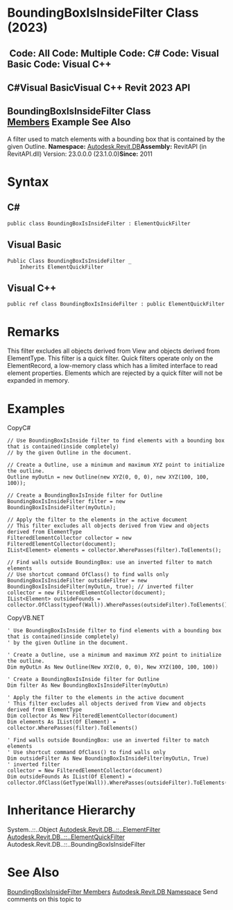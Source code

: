 # BoundingBoxIsInsideFilter Class (2023)

﻿
 Code: All Code: Multiple Code: C# Code: Visual Basic Code: Visual C++   
---  
C#Visual BasicVisual C++
Revit 2023 API  
---  
BoundingBoxIsInsideFilter Class  
[Members](d174f86b-5f18-6921-da06-4e22cc3cf38b.md "BoundingBoxIsInsideFilter Members") Example See Also  
---  
A filter used to match elements with a bounding box that is contained by the given Outline. 
**Namespace:** [Autodesk.Revit.DB](87546ba7-461b-c646-cbb1-2cb8f5bff8b2.md "Autodesk.Revit.DB Namespace")**Assembly:** RevitAPI (in RevitAPI.dll) Version: 23.0.0.0 (23.1.0.0)**Since:** 2011 
# Syntax
C#  
---  
```text
public class BoundingBoxIsInsideFilter : ElementQuickFilter
```
  
Visual Basic  
---  
```text
Public Class BoundingBoxIsInsideFilter _
	Inherits ElementQuickFilter
```
  
Visual C++  
---  
```text
public ref class BoundingBoxIsInsideFilter : public ElementQuickFilter
```
  
# Remarks
This filter excludes all objects derived from View and objects derived from ElementType. This filter is a quick filter. Quick filters operate only on the ElementRecord, a low-memory class which has a limited interface to read element properties. Elements which are rejected by a quick filter will not be expanded in memory. 
# Examples
CopyC#
```text
// Use BoundingBoxIsInside filter to find elements with a bounding box that is contained(inside completely) 
// by the given Outline in the document.

// Create a Outline, use a minimum and maximum XYZ point to initialize the outline. 
Outline myOutLn = new Outline(new XYZ(0, 0, 0), new XYZ(100, 100, 100));

// Create a BoundingBoxIsInside filter for Outline
BoundingBoxIsInsideFilter filter = new BoundingBoxIsInsideFilter(myOutLn);

// Apply the filter to the elements in the active document
// This filter excludes all objects derived from View and objects derived from ElementType
FilteredElementCollector collector = new FilteredElementCollector(document);
IList<Element> elements = collector.WherePasses(filter).ToElements();

// Find walls outside BoundingBox: use an inverted filter to match elements
// Use shortcut command OfClass() to find walls only
BoundingBoxIsInsideFilter outsideFilter = new BoundingBoxIsInsideFilter(myOutLn, true); // inverted filter
collector = new FilteredElementCollector(document);
IList<Element> outsideFounds = collector.OfClass(typeof(Wall)).WherePasses(outsideFilter).ToElements();
```

CopyVB.NET
```text
' Use BoundingBoxIsInside filter to find elements with a bounding box that is contained(inside completely) 
' by the given Outline in the document.

' Create a Outline, use a minimum and maximum XYZ point to initialize the outline. 
Dim myOutLn As New Outline(New XYZ(0, 0, 0), New XYZ(100, 100, 100))

' Create a BoundingBoxIsInside filter for Outline
Dim filter As New BoundingBoxIsInsideFilter(myOutLn)

' Apply the filter to the elements in the active document
' This filter excludes all objects derived from View and objects derived from ElementType
Dim collector As New FilteredElementCollector(document)
Dim elements As IList(Of Element) = collector.WherePasses(filter).ToElements()

' Find walls outside BoundingBox: use an inverted filter to match elements
' Use shortcut command OfClass() to find walls only
Dim outsideFilter As New BoundingBoxIsInsideFilter(myOutLn, True)
' inverted filter
collector = New FilteredElementCollector(document)
Dim outsideFounds As IList(Of Element) = collector.OfClass(GetType(Wall)).WherePasses(outsideFilter).ToElements()
```

# Inheritance Hierarchy
System..::..Object [Autodesk.Revit.DB..::..ElementFilter](b8b46cbf-9ecc-0745-ec53-c3c3b6510113.md "ElementFilter Class") [Autodesk.Revit.DB..::..ElementQuickFilter](ebc95d82-11fc-69f6-2df1-52331dd36443.md "ElementQuickFilter Class") Autodesk.Revit.DB..::..BoundingBoxIsInsideFilter
# See Also
[BoundingBoxIsInsideFilter Members](d174f86b-5f18-6921-da06-4e22cc3cf38b.md "BoundingBoxIsInsideFilter Members")
[Autodesk.Revit.DB Namespace](87546ba7-461b-c646-cbb1-2cb8f5bff8b2.md "Autodesk.Revit.DB Namespace")
Send comments on this topic to 